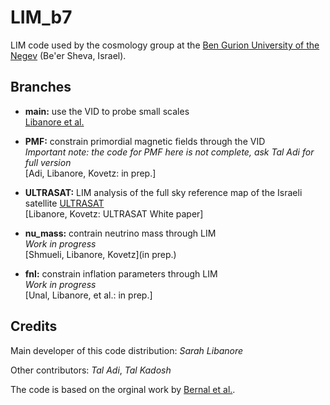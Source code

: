 # LIM_b7

LIM code used by the cosmology group at the [Ben Gurion University of the Negev](https://physics.bgu.ac.il/~kovetz/group.html) (Be'er Sheva, Israel).


## Branches

- **main:** use the VID to probe small scales  
[Libanore et al.](https://arxiv.org/abs/2208.01658)

- **PMF:** constrain primordial magnetic fields through the VID  
*Important note: the code for PMF here is not complete, ask Tal Adi for full version*  
[Adi, Libanore, Kovetz: in prep.]

- **ULTRASAT:** LIM analysis of the full sky reference map of the Israeli satellite [ULTRASAT](https://www.weizmann.ac.il/ultrasat/)  
[Libanore, Kovetz: ULTRASAT White paper]

- **nu_mass:** contrain neutrino mass through LIM  
*Work in progress*   
[Shmueli, Libanore, Kovetz](in prep.)  

- **fnl:** constrain inflation parameters through LIM  
*Work in progress*  
[Unal, Libanore, et al.: in prep.]


## Credits 

Main developer of this code distribution: 
*Sarah Libanore*

Other contributors:
*Tal Adi*, *Tal Kadosh*


The code is based on the orginal work by [Bernal et al.]( https://github.com/jl-bernal/lim).
